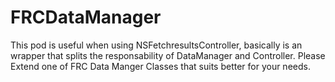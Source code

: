 # FRCDataManager
This pod is useful when using NSFetchresultsController, basically is an wrapper that splits the responsability of DataManager and Controller. Please Extend one of FRC Data Manger Classes that suits better for your needs.
